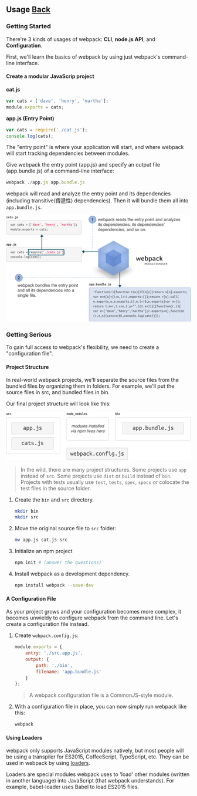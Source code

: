 ## Usage [Back](./../webpack.md)

### Getting Started

There're 3 kinds of usages of webpack: **CLI**, **node.js API**, and **Configuration**.

First, we'll learn the basics of webpack by using just webpack's command-line interface.

#### Create a modular JavaScrip project

**cat.js**

```js
var cats = ['dave', 'henry', 'martha'];
module.exports = cats;
```

**app.js (Entry Point)**

```js
var cats = require('./cat.js');
console.log(cats);
```

The "entry point" is where your application will start, and where webpack will start tracking dependencies between modules.

Give webpack the entry point (app.js) and specify an output file (app.bundle.js) of a command-line interface:

```js
webpack ./app.js app.bundle.js
```

webpack will read and analyze the entry point and its dependencies (including transitive(傳遞性) dependencies). Then it will bundle them all into `app.bundle.js`.

![](./how-it-works.png)

### Getting Serious

To gain full access to webpack's flexibility, we need to create a "configuration file".

#### Project Structure

In real-world webpack projects, we'll separate the source files from the bundled files by organizing them in folders. For example, we'll put the source files in src, and bundled files in bin.

Our final project structure will look like this:

![](./project-structure.png)

> In the wild, there are many project structures. Some projects use `app` instead of `src`. Some projects use `dist` or `build` instead of `bin`. Projects with tests usually use `test`, `tests`, `spec`, `specs` or colocate the test files in the source folder.

1. Create the `bin` and `src` directory.
    ```bash
    mkdir bin
    mkdir src
    ```
2. Move the original source file to `src` folder:
    ```bash
    mv app.js cat.js src
    ```
3. Initialize an npm project
    ```bash
    npm init # (answer the questions)
    ```
4. Install webpack as a development dependency.
    ```bash
    npm install webpack --save-dev
    ```

#### A Configuration File

As your project grows and your configuration becomes more complex, it becomes unwieldy to configure webpack from the command line. Let's create a configuration file instead.

1. Create `webpack.config.js`:
    ```js
    module.exports = {
        entry: './src.app.js',
        output: {
            path: './bin',
            filename: 'app.bundle.js'
        }
    };
    ```

    > A webpack configuration file is a CommonJS-style module.
2. With a configuration file in place, you can now simply run webpack like this:
    ```bash
    webpack
    ```

#### Using Loaders

webpack only supports JavaScript modules natively, but most people will be using a transpiler for ES2015, CoffeeScript, TypeScript, etc. They can be used in webpack by using [loaders](./../loader/loader.,d).

Loaders are special modules webpack uses to 'load' other modules (written in another language) into JavaScript (that webpack understands). For example, babel-loader uses Babel to load ES2015 files.
    